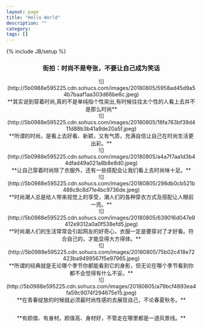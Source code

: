 ```yaml
---
layout: page
title: "Hello World"
description: ""
category: 
tags: []
---
```

{% include JB/setup %}


### <center>街拍：时尚不是夸张，不要让自己成为笑话
<center>![](http://5b0988e595225.cdn.sohucs.com/images/20180805/5958ad45d9a54b7baaf1aa303d66be6c.jpeg)

<center>**其实说到穿着时尚,真的不是单纯指个性突出,有时候往往太个性的人看上去并不是那么时尚**

<center>![](http://5b0988e595225.cdn.sohucs.com/images/20180805/18fa763bf39d411d88b3b41a9de20a5f.jpeg)

<center>**所谓的时尚，是看上去好看、新颖，又有气质，充满自信让自己在时尚生活更出彩。**

<center>![](http://5b0988e595225.cdn.sohucs.com/images/20180805/a4a7f7aa1d3b44dfad49a021a8b8e8d0.jpeg)

<center>**让自己穿着时尚除了衣服外，还有一些搭配会让我们看上去时尚味十足。**

<center>![](http://5b0988e595225.cdn.sohucs.com/images/20180805/298db0cb521b488c8c8d71e4bc9736de.jpeg)
<center>**时尚潮人总是给人带来视觉上的享受，潮人们的各种穿衣方式及搭配让人眼前一亮。**

<center>![](http://5b0988e595225.cdn.sohucs.com/images/20180805/639016d047e9412e9312a0a0f538efd5.jpeg)
<center>**时尚潮人们的生活常常会引起网友的好奇心，衣服一定是要穿对了才好看。符合自己的，才能显得大方得体。**

<center>![](http://5b0988e595225.cdn.sohucs.com/images/20180805/75b02c418e72423ba9499567f5e97965.jpeg)
<center>**所谓的经典就是无论哪个季节你都能看到它的身影，但无论在哪个季节看到你都不会觉得有什么不妥。**

<center>![](http://5b0988e595225.cdn.sohucs.com/images/20180805/a79bcf4893ea4fa59c9074f294675e15.jpeg)
<center>**在青春绽放的时候就必须最时尚性感的去展现自己，不论春夏秋冬。**

![]()
<center>**有颜值、有身材。颜值高、身材好，不管走在哪里都是一道风景线。**